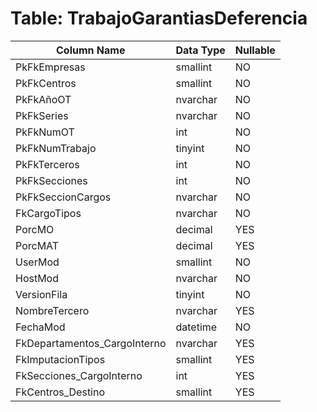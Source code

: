 # Table: TrabajoGarantiasDeferencia

| Column Name | Data Type | Nullable |
|-------------|-----------|----------|
| PkFkEmpresas | smallint | NO |
| PkFkCentros | smallint | NO |
| PkFkAñoOT | nvarchar | NO |
| PkFkSeries | nvarchar | NO |
| PkFkNumOT | int | NO |
| PkFkNumTrabajo | tinyint | NO |
| PkFkTerceros | int | NO |
| PkFkSecciones | int | NO |
| PkFkSeccionCargos | nvarchar | NO |
| FkCargoTipos | nvarchar | NO |
| PorcMO | decimal | YES |
| PorcMAT | decimal | YES |
| UserMod | smallint | NO |
| HostMod | nvarchar | NO |
| VersionFila | tinyint | NO |
| NombreTercero | nvarchar | YES |
| FechaMod | datetime | NO |
| FkDepartamentos_CargoInterno | nvarchar | YES |
| FkImputacionTipos | smallint | YES |
| FkSecciones_CargoInterno | int | YES |
| FkCentros_Destino | smallint | YES |
